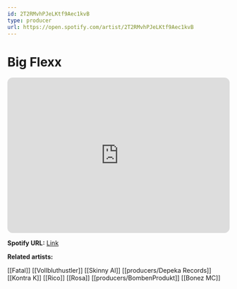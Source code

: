 ```yaml
---
id: 2T2RMvhPJeLKtf9Aec1kvB
type: producer
url: https://open.spotify.com/artist/2T2RMvhPJeLKtf9Aec1kvB
---
```

# Big Flexx

<iframe style="border-radius:12px" src="https://open.spotify.com/embed/artist/2T2RMvhPJeLKtf9Aec1kvB" width="100%" height="352" frameBorder="0" allowfullscreen="" allow="autoplay; clipboard-write; encrypted-media; fullscreen; picture-in-picture" loading="lazy"></iframe>

**Spotify URL:** [Link](https://open.spotify.com/artist/2T2RMvhPJeLKtf9Aec1kvB)

**Related artists:**

[[Fatal]]
[[Vollbluthustler]]
[[Skinny Al]]
[[producers/Depeka Records]]
[[Kontra K]]
[[Rico]]
[[Rosa]]
[[producers/BombenProdukt]]
[[Bonez MC]]
